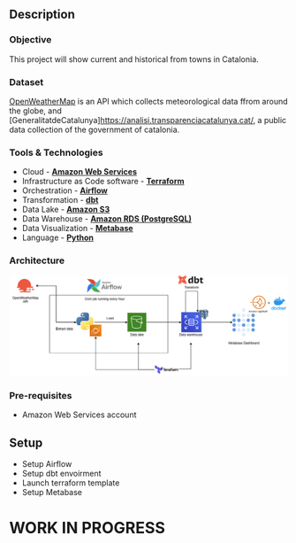 ## Description

### Objective
This project will show current and historical from towns in Catalonia.

### Dataset

[OpenWeatherMap](https://openweathermap.org/) is an API which collects meteorological data ffrom around the globe, and [GeneralitatdeCatalunya]https://analisi.transparenciacatalunya.cat/, a public data collection of the government of catalonia.

### Tools & Technologies

- Cloud - [**Amazon Web Services**](https://aws.amazon.com/)
- Infrastructure as Code software - [**Terraform**](https://www.terraform.io)
- Orchestration - [**Airflow**](https://airflow.apache.org)
- Transformation - [**dbt**](https://www.getdbt.com)
- Data Lake - [**Amazon S3**](https://aws.amazon.com/es/s3/)
- Data Warehouse - [**Amazon RDS (PostgreSQL)**](https://cloud.google.com/bigquery)
- Data Visualization - [**Metabase**](https://www.metabase.com/)
- Language - [**Python**](https://www.python.org)

### Architecture

![streamify-architecture](images/catetl.png)


### Pre-requisites

- Amazon Web Services account

## Setup

 - Setup Airflow
 - Setup dbt envoirment
 - Launch terraform template
 - Setup Metabase

# WORK IN PROGRESS
